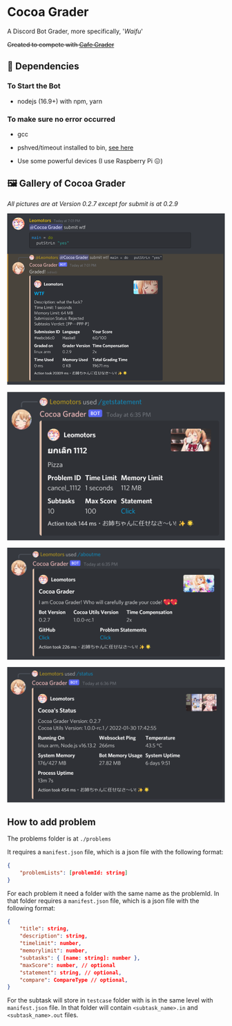 # Cocoa Grader

A Discord Bot Grader, more specifically, '*Waifu*'

~~Created to compete with [Cafe Grader](https://github.com/cafe-grader-team/cafe-grader-web)~~

## 🌲 Dependencies

### To Start the Bot

- nodejs (16.9+) with npm, yarn

### To make sure no error occurred

- gcc

- pshved/timeout installed to bin, [see here](https://unix.stackexchange.com/a/44988)

- Use some powerful devices (I use Raspberry Pi 😖)

## 🖼️ Gallery of Cocoa Grader

*All pictures are at Version 0.2.7 except for submit is at 0.2.9*

![](./images/submit_0.2.9.png)

![](./images/getstatement_0.2.7.png)

![](./images/aboutme_0.2.7.png)

![](./images/status_0.2.7.png)

## How to add problem

The problems folder is at `./problems`

It requires a `manifest.json` file, which is a json file with the following format:

```json
{
    "problemLists": [problemId: string]
}
```

For each problem it need a folder with the same name as the problemId. In that folder requires a `manifest.json` file, which is a json file with the following format:

```json
{
    "title": string,
    "description": string,
    "timelimit": number,
    "memorylimit": number,
    "subtasks": { [name: string]: number },
    "maxScore": number, // optional
    "statement": string, // optional,
    "compare": CompareType // optional,
}
```

For the subtask will store in `testcase` folder with is in the same level with `manifest.json` file. In that folder will contain `<subtask_name>.in` and `<subtask_name>.out` files. 
